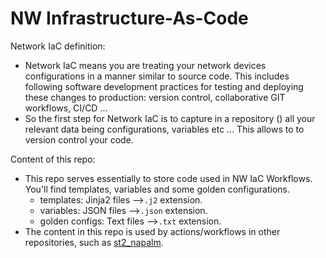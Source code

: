 # NW Infrastructure-As-Code

Network IaC definition:

- Network IaC means you are treating your network devices configurations in a manner similar to source code. This includes following software development practices for testing and deploying these changes to production: version control, collaborative GIT workflows, CI/CD ...
- So the first step for Network IaC is to capture in a repository () all your relevant data being configurations, variables etc ... This allows to to version control your code.

Content of this repo:
- This repo serves essentially to store code used in NW IaC Workflows. You'll find templates, variables and some golden configurations.
	- templates: Jinja2 files -->```.j2``` extension.
	- variables: JSON files -->```.json``` extension.
	- golden configs: Text files -->```.txt``` extension.
- The content in this repo is used by actions/workflows in other repositories, such as [st2_napalm](https://github.com/mab27/st2_napalm).
